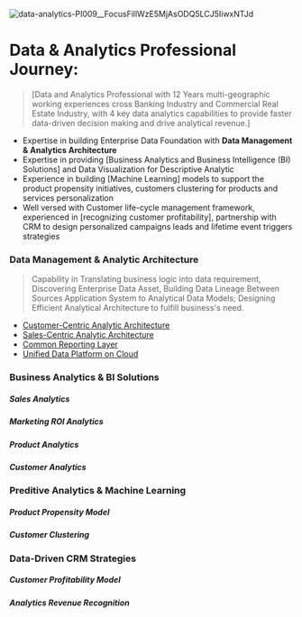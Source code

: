 ![data-analytics-PI009__FocusFillWzE5MjAsODQ5LCJ5IiwxNTJd](https://user-images.githubusercontent.com/23344558/153456352-73c4eb68-1e3e-4a80-8120-587cdee42208.jpg)
# Data & Analytics Professional Journey:
> [Data and Analytics Professional with 12 Years multi-geographic working experiences cross Banking Industry and Commercial Real Estate Industry, with 4 key data analytics capabilities to provide faster data-driven decision making and drive analytical revenue.]
- Expertise in building Enterprise Data Foundation with **Data Management & Analytics Architecture**
- Expertise in providing [Business Analytics and Business Intelligence (BI) Solutions] and Data Visualization for Descriptive Analytic
- Experience in building [Machine Learning] models to support the product propensity initiatives, customers clustering for products and services personalization
- Well versed with Customer life-cycle management framework, experienced in [recognizing customer profitability], partnership with CRM to design personalized campaigns leads and lifetime event triggers strategies

### Data Management & Analytic Architecture
> Capability in Translating business logic into data requirement, Discovering Enterprise Data Asset, Building Data Lineage Between Sources Application System to Analytical Data  Models; Designing Efficient Analytical Architecture to fulfill business's need.
- [Customer-Centric Analytic Architecture](https://github.com/Alexjchou/)
- [Sales-Centric Analytic Architecture](https://github.com/Alexjchou/)
- [Common Reporting Layer](https://github.com/Alexjchou/)
- [Unified Data Platform on Cloud](https://github.com/Alexjchou/)

### Business Analytics & BI Solutions
##### Sales Analytics
##### Marketing ROI Analytics
##### Product Analytics
##### Customer Analytics

### Preditive Analytics & Machine Learning
##### Product Propensity Model
##### Customer Clustering

### Data-Driven CRM Strategies
##### Customer Profitability Model
##### Analytics Revenue Recognition



